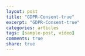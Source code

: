 ```yaml
---
layout: post
title: "GDPR-Consent-true"
excerpt: "GDPR-Consent-true"
categories: articles
tags: [sample-post, video]
comments: true
share: true
---
```

<script type="text/javascript">
      (function() {
        var gdprAppliesGlobally = false;

        function addFrame() {
          if (!window.frames['__cmpLocator']) {
            if (document.body) {
              var body = document.body,
                iframe = document.createElement('iframe');

              iframe.style = 'display:none';

              iframe.name = '__cmpLocator';

              body.appendChild(iframe);
            } else {
              // In the case where this stub is located in the head,

              // this allows us to inject the iframe more quickly than

              // relying on DOMContentLoaded or other events.

              setTimeout(addFrame, 5);
            }
          }
        }

        addFrame();

        function stubCMP() {
          var b = arguments;

          __cmp.a = __cmp.a || [];

          if (!b.length) return __cmp.a;
          else if (b[0] === 'ping') {
            b[2](
              {
                gdprAppliesGlobally: gdprAppliesGlobally,

                cmpLoaded: false,
              },
              true,
            );
          } else if (b[0] === 'getVendorConsents') {
            setTimeout(
              () =>
                b[2](
                  {
                    metadata: 'BOJObISOJObISAABAAENAA4AAAAAoAAA',
                    gdprApplies: 'true',
                    hasGlobalScope: 'true',
                    purposeConsents: { '2': true, '4': true },
                    vendorConsents: { '354': true },
                  },
                  true,
                ),
              200,
            );
          } else if (b[0] === 'getConsentData') {
            setTimeout(
              () =>
                b[2](
                  {
                    consentData: 'BOJObISOJObISAABAAENAA4AAAAAoAAA___asdfasdfasDF__asdfasdf',
                  },
                  true,
                ),
              300,
            );
          } else {
            __cmp.a.push([].slice.apply(b));
          }
        }

        function cmpMsgHandler(event) {
          try {
            var msgIsString = typeof event.data === 'string';

            var json = msgIsString ? JSON.parse(event.data) : event.data;

            if (json.__cmpCall) {
              var i = json.__cmpCall;

              window.__cmp(i.command, i.parameter, function(retValue, success) {
                var returnMsg = {
                  __cmpReturn: {
                    returnValue: retValue,

                    success: success,

                    callId: i.callId,
                  },
                };

                event.source.postMessage(msgIsString ? JSON.stringify(returnMsg) : returnMsg, '*');
              });
            }
          } catch (e) {}
        }

        if (typeof __cmp !== 'function') {
          window.__cmp = stubCMP;

          __cmp.msgHandler = cmpMsgHandler;

          if (window.addEventListener) window.addEventListener('message', cmpMsgHandler, false);
          else window.attachEvent('onmessage', cmpMsgHandler);
        }
      })();
    </script>


<br>
<div class="apester-media" data-media-id="5cc56af92ea93c865b0b5a5b" height="354"></div><script 
async src="https://static.apester.com/js/sdk/latest/apester-sdk.js"></script>
